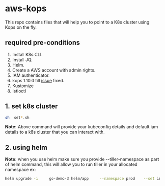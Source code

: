 # aws-kops

This repo contains files that will help you to point to a K8s cluster using Kops on the fly.

## required pre-conditions

1. Install K8s CLI.
2. Install JQ.
3. Helm.
4. Create a AWS account with admin rights.
5. IAM authenticator.
6. kops 1.10.0 till [issue](https://github.com/kubernetes/kops/pull/6201) fixed.
7. Kustomize
8. Istioctl

## 1. set k8s cluster

```bash
sh  set*.sh

```

**Note:**
Above command will provide your kubeconfig details and default iam details to a k8s cluster that you can interact with.

## 2. using helm

**Note:**
when you use helm make sure you provide --tiller-namespace as part of helm command, this will allow you to run tiller in your allocated namespace
ex:

```bash
helm upgrade -i     go-demo-3 helm/app     --namespace prod    --set image.tag=1.0     --set ingress.host=$APP_DOMAIN  --tiller-namespace=dev
```
